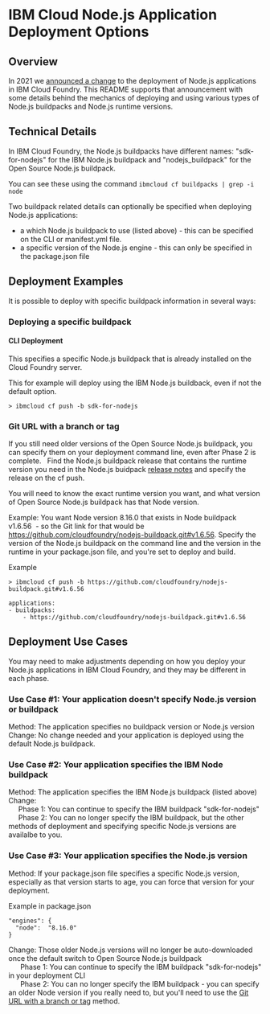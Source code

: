 # IBM Cloud Node.js Application Deployment Options

## Overview

In 2021 we [announced a change](http://ibm.biz/cf-buildpack-node-change) to the deployment of Node.js applications in IBM Cloud Foundry. This README supports that announcement with some details behind the mechanics of deploying and using various types of Node.js buildpacks and Node.js runtime versions.

## Technical Details

In IBM Cloud Foundry, the Node.js buildpacks have different names: "sdk-for-nodejs" for the IBM Node.js buildpack and "nodejs_buildpack" for the Open Source Node.js buildpack.

You can see these using the command `ibmcloud cf buildpacks | grep -i node`

Two buildpack related details can optionally be specified when deploying Node.js applications:

* a which Node.js buildpack to use (listed above) - this can be specified on the CLI or manifest.yml file.  
* a specific version of the Node.js engine - this can only be specified in the package.json file

## Deployment Examples

It is possible to deploy with specific buildpack information in several ways:

### Deploying a specific buildpack

#### CLI Deployment
This specifies a specific Node.js buildpack that is already installed on the Cloud Foundry server.

This for example will deploy using the IBM Node.js buildback, even if not the default option.
```
> ibmcloud cf push -b sdk-for-nodejs
```
### Git URL with a branch or tag
If you still need older versions of the Open Source Node.js buildpack, you can specify them on your deployment command line, even after Phase 2 is complete.  
Find the Node.js buildpack release that contains the runtime version you need in the Node.js buidpack [release notes](https://github.com/cloudfoundry/nodejs-buildpack/releases) and specify the release on the cf push.  

You will need to know the exact runtime version you want, and what version of Open Source Node.js buildpack has that Node version. 

Example: You want Node version 8.16.0 that exists in Node buildpack v1.6.56  - so the Git link for that would be https://github.com/cloudfoundry/nodejs-buildpack.git#v1.6.56.
Specify the version of the Node.js buildpack on the command line and the version in the runtime in your package.json file, and you're set to deploy and build.

Example
```
> ibmcloud cf push -b https://github.com/cloudfoundry/nodejs-buildpack.git#v1.6.56 
```
```
applications:
- buildpacks:
    - https://github.com/cloudfoundry/nodejs-buildpack.git#v1.6.56 
```
## Deployment Use Cases

You may need to make adjustments depending on how you deploy your Node.js applications in IBM Cloud Foundry, and they may be different in each phase.

### Use Case #1: Your application doesn't specify Node.js version or buildpack

Method: The application specifies no buildpack version or Node.js version \
Change: No change needed and your application is deployed using the default Node.js buildpack.

### Use Case #2: Your application specifies the IBM Node buildpack

Method: The application specifies the IBM Node.js buildpack (listed above) \
Change: \
&nbsp;&nbsp;&nbsp;&nbsp; Phase 1: You can continue to specify the IBM buildpack "sdk-for-nodejs" \
&nbsp;&nbsp;&nbsp;&nbsp; Phase 2: You can no longer specify the IBM buildpack, but the other methods of deployment and specifying specific Node.js versions are availalbe to you.

### Use Case #3: Your application specifies the Node.js version 

Method: If your package.json file specifies a specific Node.js version, especially as that version starts to age, you can force that version for your deployment.

Example in package.json
```
"engines": {
  "node":  "8.16.0"
}
```
Change: Those older Node.js versions will no longer be auto-downloaded once the default switch to Open Source Node.js buildpack \
 &nbsp;&nbsp;&nbsp;&nbsp; Phase 1: You can continue to specify the IBM buildpack "sdk-for-nodejs" in your deployment CLI \
 &nbsp;&nbsp;&nbsp;&nbsp; Phase 2: You can no longer specify the IBM buildpack - you can specify an older Node version if you really need to, but you'll need to use the [Git URL with a branch or tag](#Git-URL-with-a-branch-or-tag) method. 